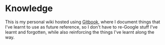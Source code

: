 # Knowledge

This is my personal wiki hosted using [Gitbook](https://www.wiki.b-fung.com/), where I document things that I've learnt to use as future reference, so I don't have to re-Google stuff I've learnt and forgotten, while also reinforcing the things I've learnt along the way.
